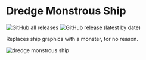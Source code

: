 # Dredge Monstrous Ship

![GitHub all releases](https://img.shields.io/github/downloads/xen-42/dredge-monstrous-ship/total?style=for-the-badge)
![GitHub release (latest by date)](https://img.shields.io/github/downloads/xen-42/dredge-monstrous-ship/latest/total?style=for-the-badge)

Replaces ship graphics with a monster, for no reason.

![dredge monstrous ship](https://user-images.githubusercontent.com/22628069/235336272-b56e76c7-7f93-4f95-8093-a204b6bee77e.png)
